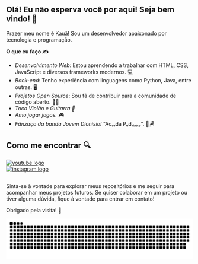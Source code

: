 ## Olá! Eu não esperva você por aqui! Seja bem vindo! 👋

Prazer meu nome é Kauã! Sou um desenvolvedor apaixonado por tecnologia e programação.

**O que eu faço ✍**

- *Desenvolvimento Web*: Estou aprendendo a trabalhar com HTML, CSS, JavaScript e diversos frameworks modernos. 💻
- *Back-end*: Tenho experiência com linguagens como Python, Java, entre outras. 🖥
- *Projetos Open Source*: Sou fã de contribuir para a comunidade de código aberto. 👨‍💻
- *Toco Violão e Guitarra 🎸*
- *Amo jogar jogos. 🎮*
- *Fãnzaço da banda Jovem Dionisio!* "Acₒᵣda Pₑdᵣᵢₙₕₒ". 🐢🪑

## Como me encontrar 🔍

<div align="left">
  <a href="https://www.youtube.com/@garotowolf" target="_blank">
    <img src="https://img.shields.io/static/v1?message=Youtube&logo=youtube&label=&color=FF0000&logoColor=white&labelColor=&style=for-the-badge" height="40" alt="youtube logo"  />
    
  </a>
</div>


    
<div align="left">
  <a href="https://www.instagram.com/kkaua_carv?igsh=ODBqc3FnbmYybWZy" target="_blank">
    <img src="https://img.shields.io/static/v1?message=Instagram&logo=instagram&label=&color=purple&logoColor=white&labelColor=purple&style=for-the-badge" height="31" alt="instagram logo"  />
  </a>
</div>

##
Sinta-se à vontade para explorar meus repositórios e me seguir para acompanhar meus projetos futuros. Se quiser colaborar em um projeto ou tiver alguma dúvida, fique à vontade para entrar em contato! 

Obrigado pela visita! 🙌

<picture align="center">
  <source media="(prefers-color-scheme: dark)" srcset="https://raw.githubusercontent.com/Otavig/Otavig/output/github-contribution-grid-snake-dark.svg">
  <source media="(prefers-color-scheme: light)" srcset="https://raw.githubusercontent.com/Otavig/Otavig/output/github-contribution-grid-snake-dark.svg">
  <img align="center" alt="github contribution grid snake animation" src="https://raw.githubusercontent.com/mari4souza/mari4souza/output/github-contribution-grid-snake.svg" style="visibility:visible;max-width:100%;">
</picture>
